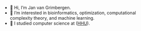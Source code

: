 - 👋 Hi, I’m Jan van Grimbergen.
- 👀 I’m interested in bioinformatics, optimization, computational complexity theory, and machine learning.
- 🌱 I studied computer science at ([HHU](https://www.hhu.de/)).
<!---
JaVanGri/JaVanGri is a ✨ special ✨ repository because its `README.md` (this file) appears on your GitHub profile.
You can click the Preview link to take a look at your changes.  [Chair of Algorithmic Bioinformatics](https://www.cs.hhu.de/en/research-groups/algorithmic-bioinformatics) 
--->
